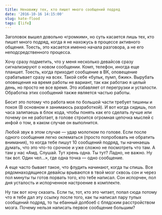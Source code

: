```yaml
---
title: Ненавижу тех, кто пишет много сообщений подряд
date: '2016-10-16 14:15:00'
slug: hate-flood
tags: [life]
---
```


Заголовок вышел довольно «громким», но суть касается лишь тех, кто пишет много подряд, когда я не нахожусь в процессе активного общения. Тоесть, это касается именно начала разговора, а не его неподсредственного процесса.

<!--truncate-->

Хочу сразу подметить, что у меня несколько девайсов сразу сигнализируют о новом сообщении. Комп, телефон, иногда еще планшет. Тоесть, когда приходит сообщение в ВК, оповещение срабатывает сразу на всех. Такой себе «бульк, пумп, бжик». Вырубать оповещения на время работы не вариант, так как работаю я целый день, но просто не все время. Это избавляет от перегрузки и усталости. Обработка этих сообщений также является частью работы.

Бесит это потому что работа моя по большой части требует тишины и покоя (В основном я занимаюсь разработкой). И вот когда сидишь, пол часа залипаешь в блок кода, чтобы понять как его сделать лучше или почему он не работает, в голове строится огромная цепочка мыслей с инфой о том, в каком случае он выполнится.

Любой звук в этом случае — удар молотком по голове. Если после одного сообщения легко оклематься (просто попробовать не обратить внимания), то когда тебе пишут 10 сообщений подряд, ты начинаешь думать, что это что-то срочное и уже сложно не посмотреть что там. А там у нас «Амд. Слушай. Тут хрень одна. Ты тут? Ладно, не важно. Ну так вот. Один чел…», где одна точка — одно сообщение.

А еще часто бывает такое, что флудить начинают, когда ты спишь. Все рядомнаходящиеся девайсы врываются в твой мозг сквозь сон и через пол минуты ты готов порвать того, кто тебе написал. Сон испорчен, пол дня усталость и испорченное настроение в комплекте.

Ну так вот хочу сказать. Если ты, тот, кто это читает, попал сюда потому что я тебе дал эту ссылку после того, как ты написал пару тупых сообщений подряд, то ты ебанный долбоеб с блядским расстройством мозга. Почему нельзя написать первое сообщение большим?
